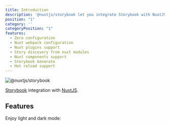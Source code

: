 ```yaml
---
title: Introduction
description: '@nuxtjs/storybook let you integrate Storybook with NuxtJS with a single command.'
position: "1"
category: ''
categoryPosition: "1"
features:
  - Zero configuration
  - Nuxt webpack configuration
  - Nuxt plugins support
  - Story discovery from nuxt modules
  - Nuxt components support
  - Storybook Generate 
  - Hot reload support
---
```


![@nuxtjs/storybook](/card.png)

[Storybook](https://storybook.js.org/) integration with [NuxtJS](https://nuxtjs.org).

## Features

<base-list :items="features"></base-list>

<p class="flex items-center">Enjoy light and dark mode: <color-switcher class="p-2"></color-switcher></p>

